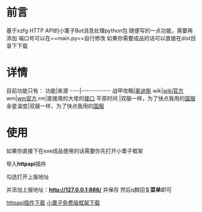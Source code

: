 

# 前言
基于xzfg HTTP API的小栗子Bot消息处理python包
随便写的一点功能，需要再添加
端口号可以在==main.py==自行修改
如果你需要成品的话可以直接在dist目录下下载

# 详情
目前功能只有：
功能|来源
----|------------
战甲攻略|[奥迪斯](https://ordis.null00.com/v1/#)
wik|[wiki官方](https://www.mediawiki.org/wiki/API)
wm|[wm官方](https://warframe.market/api_docs)
rm|直接用的大佬的[接口](http://nymph.rbq.life:3000/rm/robot/)
平原时间 |双服一样，为了快点我用的[国服](https://ordis.null00.com/v1/#)
金星温度|双服一样，为了快点我用的[国服](https://ordis.null00.com/v1/#)
# 使用
如果你直接下在exe成品使用的话需要你先打开小栗子框架

导入**httpapi**插件

勾选打开上报地址

并添加上报地址：**http://127.0.0.1:886/** 并保存
然后q群回复**菜单**即可

[httpapi插件下载](https://wwi.lanzoui.com/iLCn3r36s9i)
[小栗子免费版框架下载](https://wwi.lanzoui.com/iuxq6r36rzi)
